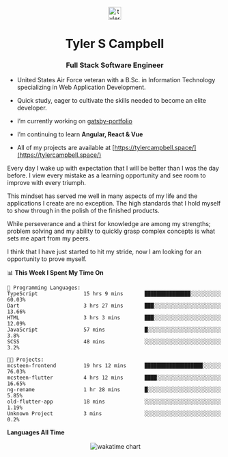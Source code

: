 <p align="center">
<a href="https://linkedin.com/in/tyler-campbell36" target="blank"><img align="center" src="https://cdn.jsdelivr.net/npm/simple-icons@3.0.1/icons/linkedin.svg" alt="tyler-campbell36" height="30" width="30" /></a>
</p>
<h1 align="center">Tyler S Campbell</h1>
<h3 align="center">Full Stack Software Engineer</h3>

* United States Air Force veteran with a B.Sc. in Information Technology specializing in Web Application Development. 

* Quick study, eager to cultivate the skills needed to become an elite developer.

* I’m currently working on [gatsby-portfolio](https://github.com/t36campbell/gatsby-portfolio)

* I’m continuing to learn **Angular, React & Vue**

* All of my projects are available at [https://tylercampbell.space/](https://tylercampbell.space/)

Every day I wake up with expectation that I will be better than I was the day before. I view every mistake as a learning opportunity and see room to improve with every triumph.

This mindset has served me well in many aspects of my life and the applications I create are no exception. The high standards that I hold myself to show through in the polish of the finished products.

While perseverance and a thirst for knowledge are among my strengths; problem solving and my ability to quickly grasp complex concepts is what sets me apart from my peers.

I think that I have just started to hit my stride, now I am looking for an opportunity to prove myself.

<!--START_SECTION:waka-->
📊 **This Week I Spent My Time On** 

```text
💬 Programming Languages: 
TypeScript               15 hrs 9 mins       ███████████████░░░░░░░░░░   60.03% 
Dart                     3 hrs 27 mins       ███░░░░░░░░░░░░░░░░░░░░░░   13.66% 
HTML                     3 hrs 3 mins        ███░░░░░░░░░░░░░░░░░░░░░░   12.09% 
JavaScript               57 mins             █░░░░░░░░░░░░░░░░░░░░░░░░   3.8% 
SCSS                     48 mins             ░░░░░░░░░░░░░░░░░░░░░░░░░   3.2%

🐱‍💻 Projects: 
mcsteen-frontend         19 hrs 12 mins      ███████████████████░░░░░░   76.03% 
mcsteen-flutter          4 hrs 12 mins       ████░░░░░░░░░░░░░░░░░░░░░   16.65% 
ng-rename                1 hr 28 mins        █░░░░░░░░░░░░░░░░░░░░░░░░   5.85% 
old-flutter-app          18 mins             ░░░░░░░░░░░░░░░░░░░░░░░░░   1.19% 
Unknown Project          3 mins              ░░░░░░░░░░░░░░░░░░░░░░░░░   0.2%

```


<!--END_SECTION:waka-->
**Languages All Time** 
<p align="center">&nbsp;<img align="center" alt="wakatime chart"
src="https://wakatime.com/share/@738aac7f-8868-4bc3-a1df-4c36703ee4b6/f86255e0-cf1e-483e-9ae4-5c0fdb9a56f8.png"/></p>

